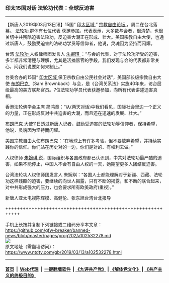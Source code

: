 ### 印太15国对话 法轮功代表：全球反迫害
------------------------

<div class="post_content" itemprop="articleBody">
 <p>
  【新唐人2019年03月13日讯】15国“
  <a href="https://www.ntdtv.com/gb/印太区域.htm">
   印太区域
  </a>
  ”
  <a href="https://www.ntdtv.com/gb/宗教自由论坛.htm">
   宗教自由论坛
  </a>
  ，周二在台北落幕。
  <a href="https://www.ntdtv.com/gb/法轮功.htm">
   法轮功
  </a>
  群体有七位代表 获邀参加。代表表示，大多数与会者，很清楚，也很关切中共残酷迫害法轮功，反迫害大潮正在形成、壮大。美国宗教自由大使，也通过新唐人，鼓励受迫害的法轮功学员等信仰者，他说，灵魂因为坚持而闪耀。
 </p>
 <p>
  台湾
  <a href="https://www.ntdtv.com/gb/法轮功.htm">
   法轮功
  </a>
  人权律师团发言人
  <a href="https://www.ntdtv.com/gb/朱婉琪.htm">
   朱婉琪
  </a>
  ：“与会的代表，对于法轮功所受的迫害，多半都非常清楚与理解，尤其是活摘器官的手段，我们发现与会的代表都非常关心，问我们说要如何来制止。”
 </p>
 <p>
  台美合办的15国“
  <a href="https://www.ntdtv.com/gb/印太区域.htm">
   印太区域
  </a>
  保卫宗教自由公民社会对话”，美国部长级宗教自由大使
  <a href="https://www.ntdtv.com/gb/布朗巴克.htm">
   布朗巴克
  </a>
  （Sam Brownback）与会，是《台湾关系法》实施40年来，访台层级最高的美方联邦官员。7位法轮功学员代表获邀参加，向所有代表讲述迫害真相。
 </p>
 <p>
  香港法轮佛学会主席 简鸿章：“从(两天对话)中我们看见，国际社会里边一个正义的力量，正在形成反对中共迫害的大潮，而且还在迅速的发展、壮大。”
 </p>
 <p>
  <a href="https://www.ntdtv.com/gb/布朗巴克.htm">
   布朗巴克
  </a>
  大使11日透过新唐人记者，鼓励受迫害的法轮功等信仰者，保持希望，他说，灵魂因为坚持而闪耀。
 </p>
 <p>
  美国宗教自由大使布朗巴克：“在地球上有许多考验，但不要放弃希望，并持续实践你的信仰。你们站在历史对的一边，你们是对的、有权利去做。”
 </p>
 <p>
  人权律师
  <a href="https://www.ntdtv.com/gb/朱婉琪.htm">
   朱婉琪
  </a>
  说，国际组织与各国政府都已认识到，中共对法轮功最严酷的迫害，如果不能停止，中国人不会有自由人权的一天，她期望更多人团结反迫害。
 </p>
 <p>
  台湾法轮功人权律师团发言人 朱婉琪：“各国人士都能理解对于新疆、西藏、法轮功这样残酷的迫害，要继续的向世人揭露，只有不断的揭露，和不断的联合起来，对中共形成强大的压力，也会要求所有欧美政府(重视)。”
 </p>
 <p>
  新唐人亚太电视陈辉模、高健伦、张东旭台湾台北报导
 </p>
 <p>
 </p>
 <div class="single_ad">
 </div>
</div>

+++++++++++++++++++++++++++++++++++++++++++++++++++++++++++<br/><br/>
手机上长按并复制下列链接或二维码分享本文章：<br/>
https://github.com/gfw-breaker/banned-news/blob/master/pages/prog202/a102532278.md <br/>
<a href='https://github.com/gfw-breaker/banned-news/blob/master/pages/prog202/a102532278.md'><img src='https://github.com/gfw-breaker/banned-news/blob/master/pages/prog202/a102532278.md.png'/></a> <br/>
原文地址（需翻墙访问）：https://www.ntdtv.com/gb/2019/03/13/a102532278.html


------------------------
#### [首页](https://github.com/gfw-breaker/banned-news/blob/master/README.md) &nbsp;|&nbsp; [Web代理](https://github.com/labour-camp/helloworld) &nbsp;|&nbsp; [一键翻墙软件](https://github.com/gfw-breaker/nogfw/blob/master/README.md) &nbsp;| [《九评共产党》](https://github.com/gfw-breaker/9ping.md/blob/master/README.md#九评之一评共产党是什么) | [《解体党文化》](https://github.com/gfw-breaker/jtdwh.md/blob/master/README.md) | [《共产主义的终极目的》](https://github.com/gfw-breaker/gczydzjmd.md/blob/master/README.md)


